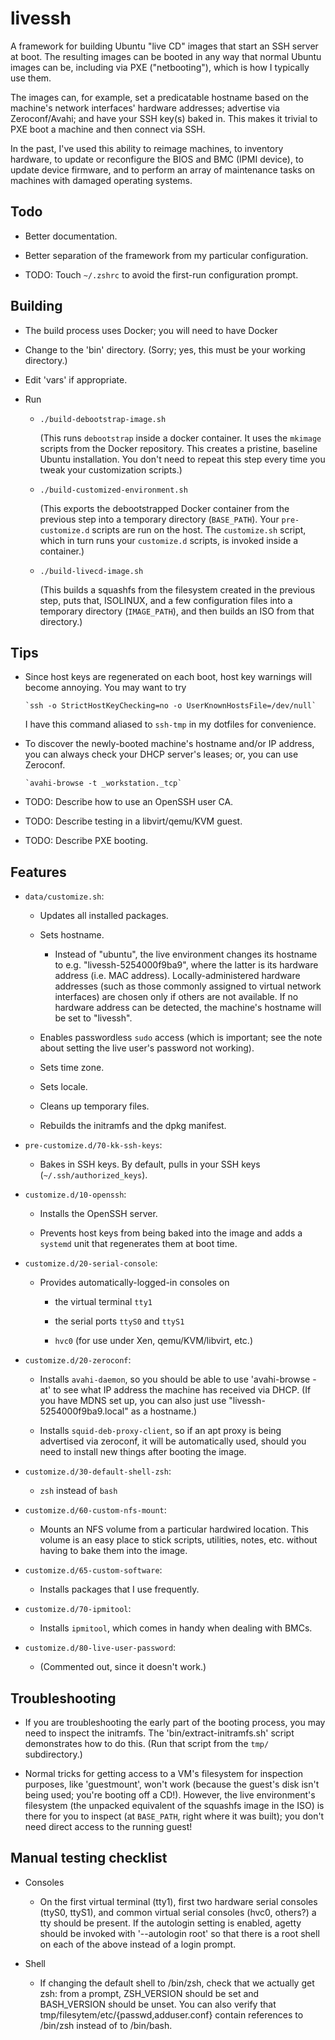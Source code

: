 # livessh

A framework for building Ubuntu "live CD" images that start an SSH server at boot.  The resulting images can be booted
in any way that normal Ubuntu images can be, including via PXE ("netbooting"), which is how I typically use them.

The images can, for example, set a predicatable hostname based on the machine's network interfaces' hardware addresses;
advertise via Zeroconf/Avahi; and have your SSH key(s) baked in.  This makes it trivial to PXE boot a machine and then
connect via SSH.

In the past, I've used this ability to reimage machines, to inventory hardware, to update or reconfigure the BIOS and
BMC (IPMI device), to update device firmware, and to perform an array of maintenance tasks on machines with damaged
operating systems.

## Todo

- Better documentation.

- Better separation of the framework from my particular configuration.

- TODO: Touch `~/.zshrc` to avoid the first-run configuration prompt.

## Building

- The build process uses Docker; you will need to have Docker

- Change to the 'bin' directory.  (Sorry; yes, this must be your working directory.)

- Edit 'vars' if appropriate.

- Run

  - `./build-debootstrap-image.sh`

    (This runs `debootstrap` inside a docker container.  It uses the `mkimage` scripts from the Docker repository.  This
    creates a pristine, baseline Ubuntu installation.  You don't need to repeat this step every time you tweak your
    customization scripts.)

  - `./build-customized-environment.sh`

    (This exports the debootstrapped Docker container from the previous step into a temporary directory (`BASE_PATH`).
    Your `pre-customize.d` scripts are run on the host.  The `customize.sh` script, which in turn runs your
    `customize.d` scripts, is invoked inside a container.)

  - `./build-livecd-image.sh`

    (This builds a squashfs from the filesystem created in the previous step, puts that, ISOLINUX, and a few
    configuration files into a temporary directory (`IMAGE_PATH`), and then builds an ISO from that directory.)

## Tips

- Since host keys are regenerated on each boot, host key warnings will become annoying.  You may want to try

      `ssh -o StrictHostKeyChecking=no -o UserKnownHostsFile=/dev/null`

  I have this command aliased to `ssh-tmp` in my dotfiles for convenience.

- To discover the newly-booted machine's hostname and/or IP address, you can always check your DHCP server's leases; or,
you can use Zeroconf.

      `avahi-browse -t _workstation._tcp`

- TODO: Describe how to use an OpenSSH user CA.

- TODO: Describe testing in a libvirt/qemu/KVM guest.

- TODO: Describe PXE booting.

## Features

- `data/customize.sh`:

    - Updates all installed packages.

    - Sets hostname.

        - Instead of "ubuntu", the live environment changes its hostname to e.g. "livessh-5254000f9ba9", where the
          latter is its hardware address (i.e. MAC address).  Locally-administered hardware addresses (such as those
          commonly assigned to virtual network interfaces) are chosen only if others are not available.  If no hardware
          address can be detected, the machine's hostname will be set to "livessh".

    - Enables passwordless `sudo` access (which is important; see the note about setting the live user's password not working).

    - Sets time zone.

    - Sets locale.

    - Cleans up temporary files.

    - Rebuilds the initramfs and the dpkg manifest.

- `pre-customize.d/70-kk-ssh-keys`:

    - Bakes in SSH keys.  By default, pulls in your SSH keys (`~/.ssh/authorized_keys`).

- `customize.d/10-openssh`:

    - Installs the OpenSSH server.

    - Prevents host keys from being baked into the image and adds a `systemd` unit that regenerates them at boot time.

- `customize.d/20-serial-console`:

    - Provides automatically-logged-in consoles on

        - the virtual terminal `tty1`

        - the serial ports `ttyS0` and `ttyS1`

        - `hvc0` (for use under Xen, qemu/KVM/libvirt, etc.)

- `customize.d/20-zeroconf`:

    - Installs `avahi-daemon`, so you should be able to use 'avahi-browse -at' to see what IP address
      the machine has received via DHCP.  (If you have MDNS set up, you can also just use "livessh-5254000f9ba9.local"
      as a hostname.)

    - Installs `squid-deb-proxy-client`, so if an apt proxy is being advertised via zeroconf, it will be automatically
      used, should you need to install new things after booting the image.

- `customize.d/30-default-shell-zsh`:

    - `zsh` instead of `bash`

- `customize.d/60-custom-nfs-mount`:

    - Mounts an NFS volume from a particular hardwired location.  This volume is an easy place to stick scripts,
      utilities, notes, etc. without having to bake them into the image.

- `customize.d/65-custom-software`:

    - Installs packages that I use frequently.

- `customize.d/70-ipmitool`:

    - Installs `ipmitool`, which comes in handy when dealing with BMCs.

- `customize.d/80-live-user-password`:

    - (Commented out, since it doesn't work.)

## Troubleshooting

- If you are troubleshooting the early part of the booting process, you may need to inspect the initramfs.  The
  'bin/extract-initramfs.sh' script demonstrates how to do this.  (Run that script from the `tmp/` subdirectory.)

- Normal tricks for getting access to a VM's filesystem for inspection purposes, like 'guestmount', won't work (because
  the guest's disk isn't being used; you're booting off a CD!).  However, the live environment's filesystem (the
  unpacked equivalent of the squashfs image in the ISO) is there for you to inspect (at `BASE_PATH`, right where it was
  built); you don't need direct access to the running guest!

## Manual testing checklist

- Consoles

  - On the first virtual terminal (tty1), first two hardware serial consoles (ttyS0, ttyS1), and common virtual serial
    consoles (hvc0, others?)  a tty should be present.  If the autologin setting is enabled, agetty should be invoked
    with '--autologin root' so that there is a root shell on each of the above instead of a login prompt.

- Shell

  - If changing the default shell to /bin/zsh, check that we actually get zsh: from a prompt, ZSH_VERSION should be set
    and BASH_VERSION should be unset.  You can also verify that tmp/filesytem/etc/{passwd,adduser.conf} contain
    references to /bin/zsh instead of to /bin/bash.

